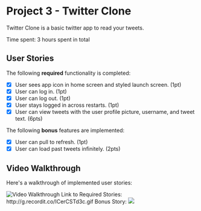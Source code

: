 # Project 3 - Twitter Clone

Twitter Clone is a basic twitter app to read your tweets.

Time spent: 3 hours spent in total

## User Stories

The following **required** functionality is completed:

- [x] User sees app icon in home screen and styled launch screen. (1pt)
- [x] User can log in. (1pt)
- [x] User can log out. (1pt)
- [x] User stays logged in across restarts. (1pt)
- [x] User can view tweets with the user profile picture, username, and tweet text. (6pts)

The following **bonus** features are implemented:

- [x] User can pull to refresh. (1pt)
- [x] User can load past tweets infinitely. (2pts)

## Video Walkthrough

Here's a walkthrough of implemented user stories:

<img src='http://g.recordit.co/ICerCSTd3c.gif' title='Video Walkthrough' width='' alt='Video Walkthrough' />
Link to Required Stories: http://g.recordit.co/ICerCSTd3c.gif
Bonus Story:
<img src='http://g.recordit.co/ozwTuALFg8.gif' />
